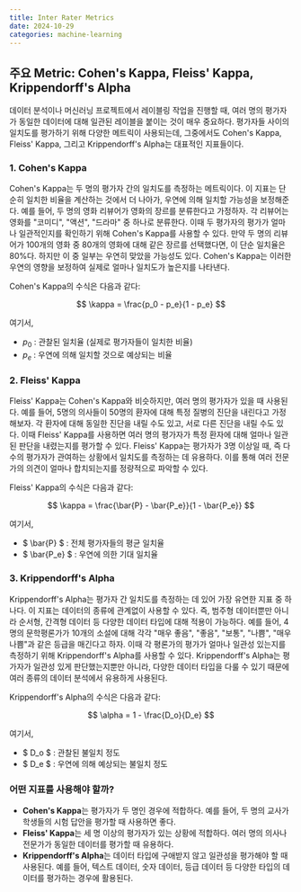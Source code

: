 ```yaml
---
title: Inter Rater Metrics
date: 2024-10-29
categories: machine-learning
---
```


## 주요 Metric: Cohen's Kappa, Fleiss' Kappa, Krippendorff's Alpha

데이터 분석이나 머신러닝 프로젝트에서 레이블링 작업을 진행할 때, 여러 명의 평가자가 동일한 데이터에 대해 일관된 레이블을 붙이는 것이 매우 중요하다. 평가자들 사이의 일치도를 평가하기 위해 다양한 메트릭이 사용되는데, 그중에서도 Cohen's Kappa, Fleiss' Kappa, 그리고 Krippendorff's Alpha는 대표적인 지표들이다.

### 1. Cohen's Kappa

Cohen's Kappa는 두 명의 평가자 간의 일치도를 측정하는 메트릭이다. 이 지표는 단순히 일치한 비율을 계산하는 것에서 더 나아가, 우연에 의해 일치할 가능성을 보정해준다. 예를 들어, 두 명의 영화 리뷰어가 영화의 장르를 분류한다고 가정하자. 각 리뷰어는 영화를 "코미디", "액션", "드라마" 중 하나로 분류한다. 이때 두 평가자의 평가가 얼마나 일관적인지를 확인하기 위해 Cohen's Kappa를 사용할 수 있다. 만약 두 명의 리뷰어가 100개의 영화 중 80개의 영화에 대해 같은 장르를 선택했다면, 이 단순 일치율은 80%다. 하지만 이 중 일부는 우연히 맞았을 가능성도 있다. Cohen's Kappa는 이러한 우연의 영향을 보정하여 실제로 얼마나 일치도가 높은지를 나타낸다.

Cohen's Kappa의 수식은 다음과 같다:

$$
\kappa = \frac{p_0 - p_e}{1 - p_e}
$$

여기서,

- $p_0$ : 관찰된 일치율 (실제로 평가자들이 일치한 비율)
- $p_e$ : 우연에 의해 일치할 것으로 예상되는 비율

### 2. Fleiss' Kappa

Fleiss' Kappa는 Cohen's Kappa와 비슷하지만, 여러 명의 평가자가 있을 때 사용된다. 예를 들어, 5명의 의사들이 50명의 환자에 대해 특정 질병의 진단을 내린다고 가정해보자. 각 환자에 대해 동일한 진단을 내릴 수도 있고, 서로 다른 진단을 내릴 수도 있다. 이때 Fleiss' Kappa를 사용하면 여러 명의 평가자가 특정 환자에 대해 얼마나 일관된 판단을 내렸는지를 평가할 수 있다. Fleiss' Kappa는 평가자가 3명 이상일 때, 즉 다수의 평가자가 관여하는 상황에서 일치도를 측정하는 데 유용하다. 이를 통해 여러 전문가의 의견이 얼마나 합치되는지를 정량적으로 파악할 수 있다.

Fleiss' Kappa의 수식은 다음과 같다:

$$
\kappa = \frac{\bar{P} - \bar{P_e}}{1 - \bar{P_e}}
$$

여기서,

- $ \bar{P} $ : 전체 평가자들의 평균 일치율
- $ \bar{P_e} $ : 우연에 의한 기대 일치율

### 3. Krippendorff's Alpha

Krippendorff's Alpha는 평가자 간 일치도를 측정하는 데 있어 가장 유연한 지표 중 하나다. 이 지표는 데이터의 종류에 관계없이 사용할 수 있다. 즉, 범주형 데이터뿐만 아니라 순서형, 간격형 데이터 등 다양한 데이터 타입에 대해 적용이 가능하다. 예를 들어, 4명의 문학평론가가 10개의 소설에 대해 각각 "매우 좋음", "좋음", "보통", "나쁨", "매우 나쁨"과 같은 등급을 매긴다고 하자. 이때 각 평론가의 평가가 얼마나 일관성 있는지를 측정하기 위해 Krippendorff's Alpha를 사용할 수 있다. Krippendorff's Alpha는 평가자가 일관성 있게 판단했는지뿐만 아니라, 다양한 데이터 타입을 다룰 수 있기 때문에 여러 종류의 데이터 분석에서 유용하게 사용된다.

Krippendorff's Alpha의 수식은 다음과 같다:

$$
\alpha = 1 - \frac{D_o}{D_e}
$$

여기서,

- $ D_o $ : 관찰된 불일치 정도
- $ D_e $ : 우연에 의해 예상되는 불일치 정도

### 어떤 지표를 사용해야 할까?

- **Cohen's Kappa**는 평가자가 두 명인 경우에 적합하다. 예를 들어, 두 명의 교사가 학생들의 시험 답안을 평가할 때 사용하면 좋다.
- **Fleiss' Kappa**는 세 명 이상의 평가자가 있는 상황에 적합하다. 여러 명의 의사나 전문가가 동일한 데이터를 평가할 때 유용하다.
- **Krippendorff's Alpha**는 데이터 타입에 구애받지 않고 일관성을 평가해야 할 때 사용된다. 예를 들어, 텍스트 데이터, 숫자 데이터, 등급 데이터 등 다양한 타입의 데이터를 평가하는 경우에 활용된다.

